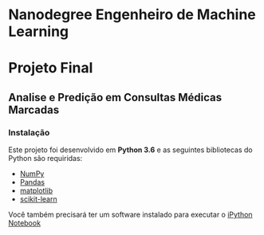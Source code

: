 # Nanodegree Engenheiro de Machine Learning
# Projeto Final
## Analise e Predição em Consultas Médicas Marcadas

### Instalação

Este projeto foi desenvolvido em **Python 3.6** e as seguintes bibliotecas do Python são requiridas:

- [NumPy](http://www.numpy.org/)
- [Pandas](http://pandas.pydata.org)
- [matplotlib](http://matplotlib.org/)
- [scikit-learn](http://scikit-learn.org/stable/)

Você também precisará ter um software instalado para executar o [iPython Notebook](http://ipython.org/notebook.html)
